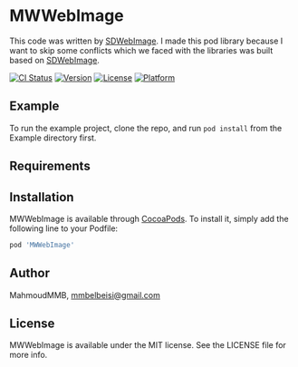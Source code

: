 # MWWebImage
This code was written by [SDWebImage](https://github.com/SDWebImage/SDWebImage). I made this pod library because I want to skip some conflicts which we faced with the libraries was built based on [SDWebImage](https://github.com/SDWebImage/SDWebImage).

[![CI Status](https://img.shields.io/travis/MahmoudMMB/MWWebImage.svg?style=flat)](https://travis-ci.org/MahmoudMMB/MWWebImage)
[![Version](https://img.shields.io/cocoapods/v/MWWebImage.svg?style=flat)](https://cocoapods.org/pods/MWWebImage)
[![License](https://img.shields.io/cocoapods/l/MWWebImage.svg?style=flat)](https://cocoapods.org/pods/MWWebImage)
[![Platform](https://img.shields.io/cocoapods/p/MWWebImage.svg?style=flat)](https://cocoapods.org/pods/MWWebImage)

## Example

To run the example project, clone the repo, and run `pod install` from the Example directory first.

## Requirements

## Installation

MWWebImage is available through [CocoaPods](https://cocoapods.org). To install
it, simply add the following line to your Podfile:

```ruby
pod 'MWWebImage'
```

## Author

MahmoudMMB, mmbelbeisi@gmail.com

## License

MWWebImage is available under the MIT license. See the LICENSE file for more info.
